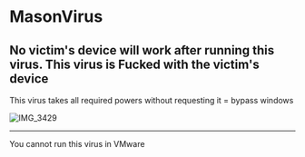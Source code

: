 # MasonVirus
No victim's device will work after running this virus.
This virus is Fucked with the victim's device
------------------------------------------------------
This virus takes all required powers without requesting it = bypass windows

![IMG_3429](https://github.com/ALMASONYH/MasonVirus/assets/117776155/57687b16-e7c5-4113-87e5-3291fdab1559)

----------------------------------------------------------------------------
You cannot run this virus in VMware
